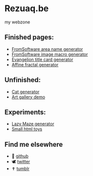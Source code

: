 # Rezuaq.be
my webzone

## Finished pages:
* [FromSoftware area name generator](/new-area)
* [FromSoftware image macro generator](/new-area/macro-generator.html)
* [Evangelion title card generator](/evangelion)
* [Affine fractal generator](/fractal)

## Unfinished:
* [Cat generator](/cat-generator)
* [Art gallery demo](/gallery)

## Experiments:
* [Lazy Maze generator](/lazy-maze)
* [Small html toys](/toys)

## Find me elsewhere
* 🐙 [github](https://github.com/sibert-aerts)
* 🕊 [twitter](https://twitter.com/rezuaq)
* ✝ [tumblr](https://rezuaq.tumblr.com)
